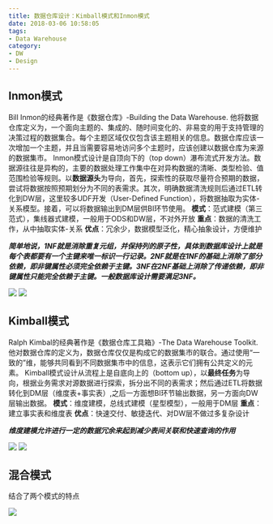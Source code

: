 ```yaml
---
title: 数据仓库设计：Kimball模式和Inmon模式
date: 2018-03-06 10:58:05
tags:
- Data Warehouse
category:
- DW
- Design
---
```


## Inmon模式
Bill Inmon的经典著作是《数据仓库》-Building the Data Warehouse.
他将数据仓库定义为，一个面向主题的、集成的、随时间变化的、非易变的用于支持管理的决策过程的数据集合。每个主题区域仅仅包含该主题相关的信息。数据仓库应该一次增加一个主题，并且当需要容易地访问多个主题时，应该创建以数据仓库为来源的数据集市。
Inmon模式设计是自顶向下的（top down）瀑布流式开发方法。数据源往往是异构的，主要的数据处理工作集中在对异构数据的清晰、类型检验、值范围检验等规则。以**数据源头**为导向，首先，探索性的获取尽量符合预期的数据，尝试将数据按照预期划分为不同的表需求。其次，明确数据清洗规则后通过ETL转化到DW层，这里较多UDF开发（User-Defined Function），将数据抽取为实体-关系模型。接着，可以将数据输出到DM层供BI环节使用。
**模式**：范式建模（第三范式），集线器式建模，一般用于ODS和DW层，不对外开放
**重点**：数据的清洗工作，从中抽取实体-关系
**优点**：冗余少，数据模型泛化，精心抽象设计，方便维护

***简单地说，1NF就是消除重复元组，并保持列的原子性，具体到数据库设计上就是每个表都要有一个主键来唯一标识一行记录。2NF就是在1NF的基础上消除了部分依赖，即非键属性必须完全依赖于主键。3NF在2NF基础上消除了传递依赖，即非键属性只能完全依赖于主键。一般数据库设计需要满足3NF。***

![](/images/DW/dw_inmon.png)
![](/images/DW/dw_inmon_1.png)

## Kimball模式
Ralph Kimbal的经典著作是《数据仓库工具箱》-The Data Warehouse Toolkit.
他对数据仓库的定义为，数据仓库仅仅是构成它的数据集市的联合。通过使用“一致的”维，能够共同看到不同数据集市中的信息，这表示它们拥有公共定义的元素。
Kimball模式设计从流程上是自底向上的（bottom up），以**最终任务**为导向，根据业务需求对源数据进行探索，拆分出不同的表需求；然后通过ETL将数据转化到DM层（维度表+事实表）,之后一方面想BI环节输出数据，另一方面向DW层输出数据。
**模式**：维度建模，总线式建模（星型模型），一般用于DM层
**重点**：建立事实表和维度表
**优点**：快速交付、敏捷迭代、对DW层不做过多复杂设计

***维度建模允许进行一定的数据冗余来起到减少表间关联和快速查询的作用***

![](/images/DW/dw_kimball.png)
![](/images/DW/dw_kimball_1.png)

## 混合模式
结合了两个模式的特点

![](/images/DW/dw_mix.png)
